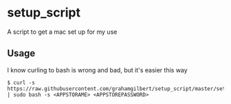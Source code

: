 # setup_script
A script to get a mac set up for my use

## Usage

I know curling to bash is wrong and bad, but it's easier this way

```
$ curl -s https://raw.githubusercontent.com/grahamgilbert/setup_script/master/setup.sh | sudo bash -s <APPSTORAME> <APPSTOREPASSWORD>
